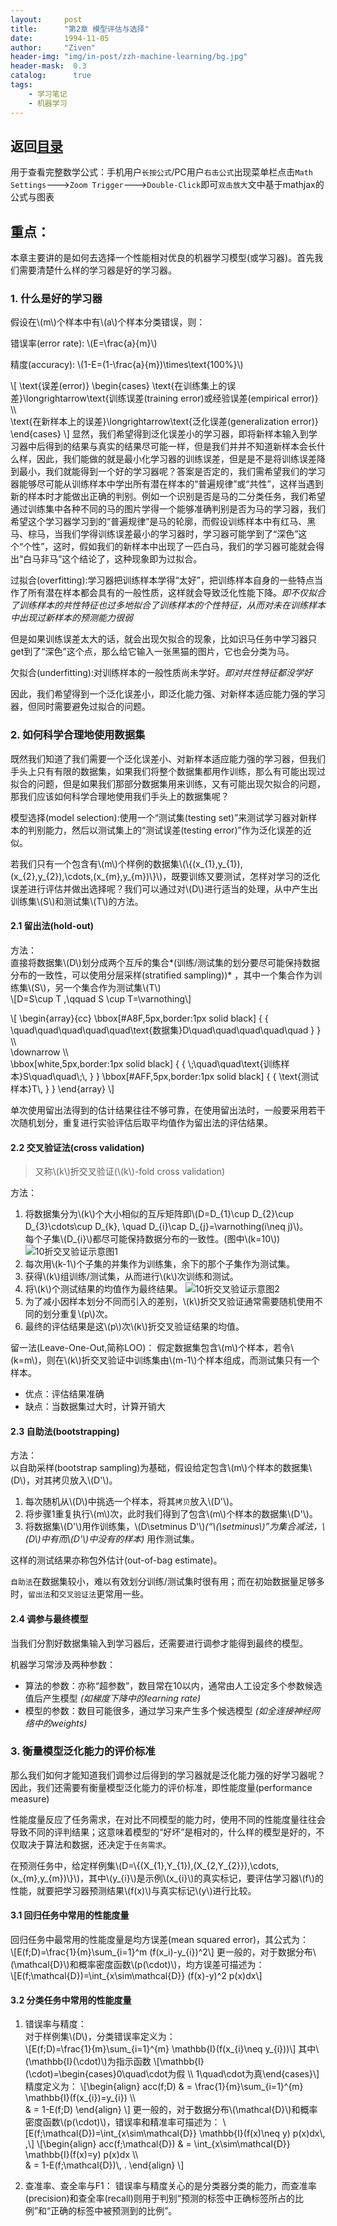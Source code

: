 ```yaml
---
layout:     post
title:      "第2章 模型评估与选择"
date:       1994-11-05
author:     "Ziven"
header-img: "img/in-post/zzh-machine-learning/bg.jpg"
header-mask:  0.3
catalog:      true
tags:
    - 学习笔记
    - 机器学习
---
```


返回[目录](http://ziven.xin/2017/07/06/zzh-machine-learning-outline/)   
---------------------------------------------------------------
用于查看完整数学公式：手机用户`长按公式`/PC用户`右击公式`出现菜单栏点击`Math Settings`--->`Zoom Trigger`--->`Double-Click`即可`双击放大`文中基于mathjax的公式与图表

## 重点：
本章主要讲的是如何去选择一个性能相对优良的机器学习模型(或学习器)。首先我们需要清楚什么样的学习器是好的学习器。

### 1. 什么是好的学习器
假设在\\(m\\)个样本中有\\(a\\)个样本分类错误，则：  

错误率(error rate): \\(E=\frac{a}{m}\\)  

精度(accuracy): \\(1-E=(1-\frac{a}{m})\times\text{100%}\\)  

\\[
\text{误差(error)}
\begin{cases}
\text{在训练集上的误差}\longrightarrow\text{训练误差(training error)或经验误差(empirical error)}   \\\  
\text{在新样本上的误差}\longrightarrow\text{泛化误差(generalization error)}
\end{cases}
\\]
显然，我们希望得到泛化误差小的学习器，即将新样本输入到学习器中后得到的结果与真实的结果尽可能一样，但是我们并并不知道新样本会长什么样，因此，我们能做的就是最小化学习器的训练误差，但是是不是将训练误差降到最小，我们就能得到一个好的学习器呢？答案是否定的，我们需希望我们的学习器能够尽可能从训练样本中学出所有潜在样本的“普遍规律”或“共性”，这样当遇到新的样本时才能做出正确的判别。例如一个识别是否是马的二分类任务，我们希望通过训练集中各种不同的马的图片学得一个能够准确判别是否为马的学习器，我们希望这个学习器学习到的“普遍规律”是马的轮廓，而假设训练样本中有红马、黑马、棕马，当我们学得训练误差最小的学习器时，学习器可能学到了“深色”这个“个性”，这时，假如我们的新样本中出现了一匹白马，我们的学习器可能就会得出“白马非马”这个结论了，这种现象即为过拟合。   

过拟合(overfitting):学习器把训练样本学得“太好”，把训练样本自身的一些特点当作了所有潜在样本都会具有的一般性质，这样就会导致泛化性能下降。*即不仅拟合了训练样本的共性特征也过多地拟合了训练样本的个性特征，从而对未在训练样本中出现过新样本的预测能力很弱*   

但是如果训练误差太大的话，就会出现欠拟合的现象，比如识马任务中学习器只get到了“深色”这个点，那么给它输入一张黑猫的图片，它也会分类为马。   

欠拟合(underfitting):对训练样本的一般性质尚未学好。*即对共性特征都没学好*  

因此，我们希望得到一个泛化误差小，即泛化能力强、对新样本适应能力强的学习器，但同时需要避免过拟合的问题。   


### 2. 如何科学合理地使用数据集
既然我们知道了我们需要一个泛化误差小、对新样本适应能力强的学习器，但我们手头上只有有限的数据集，如果我们将整个数据集都用作训练，那么有可能出现过拟合的问题，但是如果我们那部分数据集用来训练，又有可能出现欠拟合的问题，那我们应该如何科学合理地使用我们手头上的数据集呢？    

模型选择(model selection):使用一个“测试集(testing set)”来测试学习器对新样本的判别能力，然后以测试集上的“测试误差(testing error)”作为泛化误差的近似。   

若我们只有一个包含有\\(m\\)个样例的数据集\\(\\{(x_{1},y_{1}), (x_{2},y_{2}),\cdots,(x_{m},y_{m})\\}\\)，既要训练又要测试，怎样对学习的泛化误差进行评估并做出选择呢？我们可以通过对\\(D\\)进行适当的处理，从中产生出训练集\\(S\\)和测试集\\(T\\)的方法。    

#### 2.1 留出法(hold-out)
方法：  
直接将数据集\\(D\\)划分成两个互斥的集合*(训练/测试集的划分要尽可能保持数据分布的一致性，可以使用分层采样(stratified sampling))* ，其中一个集合作为训练集\\(S\\)，另一个集合作为测试集\\(T\\)   
\\[D=S\cup T ,\qquad S \cup T=\varnothing\\]

\\[
\begin{array}{cc}
\bbox[#A8F,5px,border:1px solid black]
{
  {
  \quad\quad\quad\quad\quad\text{数据集}D\quad\quad\quad\quad\quad
  }
}   \\\   
\downarrow  \\\   
\bbox[white,5px,border:1px solid black]
{
  {
    \\;\quad\quad\text{训练样本}S\quad\quad\\;\\,
  }
}
\bbox[#AFF,5px,border:1px solid black]
{
  {
  \text{测试样本}T\\,
  }
}
\end{array}
\\]   

单次使用留出法得到的估计结果往往不够可靠，在使用留出法时，一般要采用若干次随机划分，重复进行实验评估后取平均值作为留出法的评估结果。

#### 2.2 交叉验证法(cross validation)
> 又称\\(k\\)折交叉验证(\\(k\\)-fold cross validation)

方法：
1. 将数据集分为\\(k\\)个大小相似的互斥矩阵即\\(D=D_{1}\cup D_{2}\cup D_{3}\cdots\cup D_{k}, \quad D_{i}\cap D_{j}=\varnothing(i\neq j)\\)。  
每个子集\\(D_{i}\\)都尽可能保持数据分布的一致性。(图中\\(k=10\\))
  ![10折交叉验证示意图1](/img/in-post/zzh-machine-learning/ch2/10-fold_cross_validation1.png)
2. 每次用\\(k-1\\)个子集的并集作为训练集，余下的那个子集作为测试集。
3. 获得\\(k\\)组训练/测试集，从而进行\\(k\\)次训练和测试。
4. 将\\(k\\)个测试结果的均值作为最终结果。
  ![10折交叉验证示意图2](/img/in-post/zzh-machine-learning/ch2/10-fold_cross_validation2.png)
5. 为了减小因样本划分不同而引入的差别，\\(k\\)折交叉验证通常需要随机使用不同的划分重复\\(p\\)次。
6. 最终的评估结果是这\\(p\\)次\\(k\\)折交叉验证结果的均值。

留一法(Leave-One-Out,简称LOO)：
假定数据集包含\\(m\\)个样本，若令\\(k=m\\)，则在\\(k\\)折交叉验证中训练集由\\(m-1\\)个样本组成，而测试集只有一个样本。
* 优点：评估结果准确
* 缺点：当数据集过大时，计算开销大

#### 2.3 自助法(bootstrapping)
方法：  
以自助采样(bootstrap sampling)为基础，假设给定包含\\(m\\)个样本的数据集\\(D\\)，对其拷贝放入\\(D'\\)。
1. 每次随机从\\(D\\)中挑选一个样本，将其`拷贝`放入\\(D'\\)。
2. 将步骤1重复执行\\(m\\)次，此时我们得到了包含\\(m\\)个样本的数据集\\(D'\\)。
3. 将数据集\\(D'\\)用作训练集，\\(D\setminus D'\\)*(“\\(\setminus\\)”为集合减法，\\(D\\)中有而\\(D'\\)中没有的样本)* 用作测试集。  

这样的测试结果亦称包外估计(out-of-bag estimate)。

`自助法`在数据集较小，难以有效划分训练/测试集时很有用；而在初始数据量足够多时，`留出法`和`交叉验证法`更常用一些。

#### 2.4 调参与最终模型
当我们分割好数据集输入到学习器后，还需要进行调参才能得到最终的模型。

机器学习常涉及两种参数：
* 算法的参数：亦称“超参数”，数目常在10以内，通常由人工设定多个参数候选值后产生模型 *(如梯度下降中的learning rate)*
* 模型的参数：数目可能很多，通过学习来产生多个候选模型 *(如全连接神经网络中的weights)*

### 3. 衡量模型泛化能力的评价标准
那么我们如何才能知道我们调参过后得到的学习器就是泛化能力强的好学习器呢？因此，我们还需要有衡量模型泛化能力的评价标准，即性能度量(performance measure)    

性能度量反应了任务需求，在对比不同模型的能力时，使用不同的性能度量往往会导致不同的评判结果；这意味着模型的“好坏”是相对的，什么样的模型是好的，不仅取决于算法和数据，还决定于`任务需求`。     

在预测任务中，给定样例集\\(D=\\{(X_{1},Y_{1}),(X_{2,Y_{2}}),\cdots,(x_{m},y_{m})\\}\\)，其中\\(y_{i}\\)是示例\\(x_{i}\\)的真实标记，要评估学习器\\(f\\)的性能，就要把学习器预测结果\\(f(x)\\)与真实标记\\(y\\)进行比较。     

#### 3.1 回归任务中常用的性能度量
回归任务中最常用的性能度量是均方误差(mean squared error)，其公式为：   
\\[E(f;D)=\frac{1}{m}\sum_{i=1}^m (f(x_i)-y_{i})^2\\]
更一般的，对于数据分布\\(\mathcal{D}\\)和概率密度函数\\(p(\cdot)\\)，均方误差可描述为：  
\\[E(f;\mathcal{D})=\int_{x\sim\mathcal{D}} (f(x)-y)^2 p(x)dx\\]

#### 3.2 分类任务中常用的性能度量
1. 错误率与精度：  
  对于样例集\\(D\\)，分类错误率定义为：  
  \\[E(f;D)=\frac{1}{m}\sum_{i=1}^{m} \mathbb{I}(f(x_{i}\neq y_{i}))\\]
  其中\\(\mathbb{I}(\cdot)\\)为指示函数
  \\[\mathbb{I}(\cdot)=\begin{cases}0\quad\cdot为假 \\\ 1\quad\cdot为真\end{cases}\\]
  精度定义为：
  \\[\begin{align}
    acc(f;D) & =  \frac{1}{m}\sum_{i=1}^{m} \mathbb{I}(f(x_{i})=y_{i})  \\\  
    & =  1-E(f;D)
  \end{align}
  \\]
  更一般的，对于数据分布\\(\mathcal{D}\\)和概率密度函数\\(p(\cdot)\\)，错误率和精准率可描述为：
  \\[E(f;\mathcal{D})=\int_{x\sim\mathcal{D}} \mathbb{I}(f(x)\neq y) p(x)dx\\, ,\\]
  \\[\begin{align}
    acc(f;\mathcal{D}) & =  \int_{x\sim\mathcal{D}} \mathbb{I}(f(x)=y) p(x)dx  \\\  
    & =  1-E(f;\mathcal{D})\\, .
  \end{align}
  \\]

2. 查准率、查全率与F1：
错误率与精度关心的是分类器分类的能力，而查准率(precision)和查全率(recall)则用于判别“预测的标签中正确标签所占的比例”和“正确的标签中被预测到的比例”。
